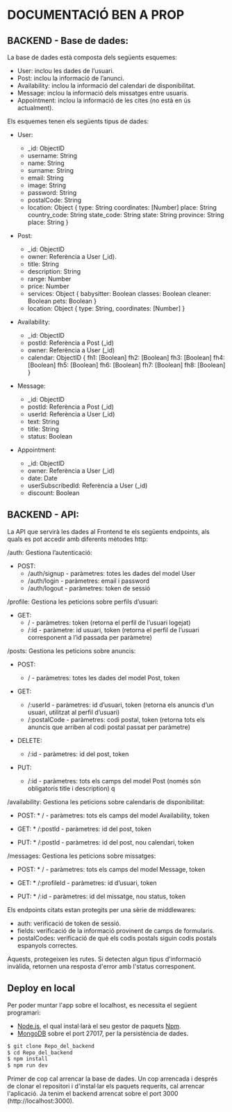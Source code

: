 # DOCUMENTACIÓ BEN A PROP

## BACKEND - Base de dades:

La base de dades està composta dels següents esquemes:
  - User: inclou les dades de l’usuari.
  - Post: inclou la informació de l’anunci.
  - Availability: inclou la informació del calendari de disponibilitat.
  - Message: inclou la informació dels missatges entre usuaris.
  - Appointment: inclou la informació de les cites (no està en ús actualment).

Els esquemes tenen els següents tipus de dades:
  * User:
    * _id: ObjectID
    * username: String
    * name: String
    * surname: String
    * email: String
    * image: String
    * password: String
    * postalCode: String
    * location: Object {
        type: String
        coordinates: [Number]
        place: String
        country_code: String
        state_code: String
        state: String
        province: String
        place: String
      }

  * Post:
    * _id: ObjectID
    * owner: Referència a User (_id).
    * title: String
    * description: String
    * range: Number
    * price: Number
    * services: Object {
        babysitter: Boolean
        classes: Boolean
        cleaner: Boolean
        pets: Boolean
      }
    * location: Object {
        type: String,
        coordinates: [Number]
      }

  * Availability:
    * _id: ObjectID
    * postId: Referència a Post (_id)
    * owner: Referència a User (_id)
    * calendar: ObjectID {
        fh1: [Boolean]
        fh2: [Boolean]
        fh3: [Boolean]
        fh4: [Boolean]
        fh5: [Boolean]
        fh6: [Boolean]
        fh7: [Boolean]
        fh8: [Boolean]
    }

  * Message:
    * _id: ObjectID
    * postId: Referència a Post (_id)
    * userId: Referència a User (_id)
    * text: String
    * title: String
    * status: Boolean

  * Appointment:
    * _id: ObjectID
    * owner: Referència a User (_id)
    * date: Date
    * userSubscribedId: Referència a User (_id)
    * discount: Boolean
  

## BACKEND - API:

La API que servirà les dades al Frontend te els següents endpoints, als quals es pot accedir amb diferents mètodes http:

/auth: Gestiona l’autenticació:
  * POST:
    * /auth/signup - paràmetres: totes les dades del model User
    * /auth/login  - paràmetres:  email i password
    * /auth/logout - paràmetres: token de sessió


/profile: Gestiona les peticions sobre perfils d’usuari:
  - GET:
    * /     - paràmetres: token (retorna el perfil de l’usuari logejat)
    * /:id  - paràmetre: id usuari, token (retorna el perfil de l’usuari corresponent a l’id passada per paràmetre)


/posts: Gestiona les peticions sobre anuncis:
  - POST: 
    * / - paràmetres: totes les dades del model Post, token
  
  - GET: 
    * /:userId      - paràmetres: id d’usuari, token (retorna els anuncis d’un usuari, utilitzat al perfil d’usuari)
    * /:postalCode  - paràmetres: codi postal, token (retorna tots els anuncis que arriben al codi postal passat per paràmetre)
  
  - DELETE:
    * /:id - paràmetres: id del post, token
  
  - PUT: 
    * /:id - paràmetres: tots els camps del model Post (només són obligatoris title i description) q


/availability: Gestiona les peticions sobre calendaris de disponibilitat:
  - POST: 
		* / -  paràmetres: tots els camps del model Availability, token

  - GET: 
		* /:postId - paràmetres: id del post, token

  - PUT:
		* /:postId - paràmetres: id del post, nou calendari, token


/messages: Gestiona les peticions sobre missatges:
  - POST: 
		* / - paràmetres: tots els camps del model Message, token

  - GET:
		* /:profileId - paràmetres: id d’usuari, token

  - PUT: 
		* /:id - paràmetres: id del missatge, nou status, token


Els endpoints citats estan protegits per una sèrie de middlewares:

  * auth: verificació de token de sessió.
  * fields: verificació de la informació provinent de camps de formularis.
  * postalCodes: verificació de què els codis postals siguin codis postals espanyols correctes.

Aquests, protegeixen les rutes. Si detecten algun tipus d'informació invàlida, retornen una resposta d'error amb l'status corresponent.

## Deploy en local

Per poder muntar l'app sobre el localhost, es necessita el següent programari:
* [Node.js](https://nodejs.org/), el qual instal·larà el seu gestor de paquets [Npm](https://www.npmjs.com/).
* [MongoDB](https://www.mongodb.com/) sobre el port 27017, per la persistència de dades.

```bash
$ git clone Repo_del_backend
$ cd Repo_del_backend
$ npm install
$ npm run dev
```
Primer de cop cal arrencar la base de dades.
Un cop arrencada i després de clonar el repositori i d'instal·lar els paquets requerits, cal arrencar l'aplicació.
Ja tenim el backend arrencat sobre el port 3000 (http://localhost:3000).
